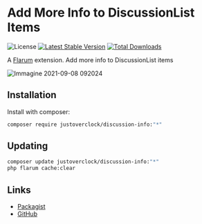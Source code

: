 # Add More Info to DiscussionList Items

![License](https://img.shields.io/badge/license-MIT-blue.svg) [![Latest Stable Version](https://poser.pugx.org/justoverclock/discussion-info/v)](https://packagist.org/packages/justoverclock/discussion-info) [![Total Downloads](https://poser.pugx.org/justoverclock/discussion-info/downloads)](https://packagist.org/packages/justoverclock/discussion-info)

A [Flarum](http://flarum.org) extension. Add more info to DiscussionList items

![Immagine 2021-09-08 092024](https://user-images.githubusercontent.com/79002016/132464367-f0b557f9-7d13-469d-b9e1-097b08dc358c.png)

## Installation

Install with composer:

```sh
composer require justoverclock/discussion-info:"*"
```

## Updating

```sh
composer update justoverclock/discussion-info:"*"
php flarum cache:clear
```

## Links

- [Packagist](https://packagist.org/packages/justoverclock/discussion-info)
- [GitHub](https://github.com/justoverclockl/discussion-info)

